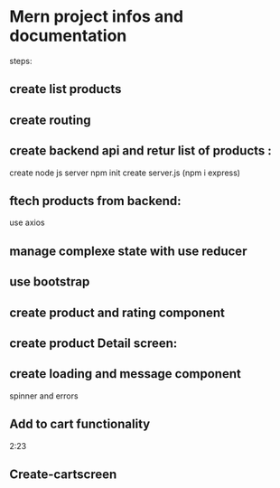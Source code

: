 # Mern project infos and documentation
steps:
## create list products 
## create routing 
## create backend api and retur list of products :
create node js server
npm init 
create server.js (npm i express)
## ftech products from backend:
use axios 
## manage complexe state with use reducer
## use bootstrap 
## create product and rating component 
## create product Detail screen:
## create loading and message component
spinner and errors
## Add to cart functionality 
2:23
## Create-cartscreen